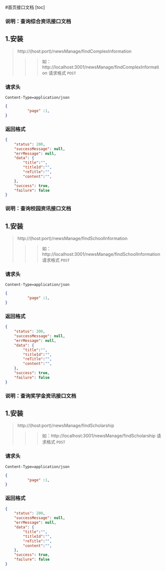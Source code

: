 #首页接口文档
[toc]
### 说明：查询综合资讯接口文档
## 1.安装
> http://(host:port)/newsManage/findComplexInformation
>>> 如：http://localhost:3001/newsManage/findComplexInformation
请求格式 `POST`

### 请求头
```
Content-Type=application/json
```
```json
{
          "page" :1,
}
```
### 返回格式

```json
{
    "status": 200,
    "successMessage": null,
    "errMessage": null,
    "data": {
        "title":"",
        "titleId":"",
        "reTitle":"",
        "content":"",
    },
    "success": true,
    "failure": false
}
```
### 说明：查询校园资讯接口文档
## 1.安装
> http://(host:port)/newsManage/findSchoolInformation
>>> 如：http://localhost:3001/newsManage/findSchoolInformation
请求格式 `POST`

### 请求头
```
Content-Type=application/json
```
```json
{
          "page" :1,
}
```
### 返回格式

```json
{
    "status": 200,
    "successMessage": null,
    "errMessage": null,
    "data": {
        "title":"",
        "titleId":"",
        "reTitle":"",
        "content":"",
    },
    "success": true,
    "failure": false
}
```
### 说明：查询奖学金资讯接口文档
## 1.安装
> http://(host:port)/newsManage/findScholarship
>>> 如：http://localhost:3001/newsManage/findScholarship
请求格式 `POST`

### 请求头
```
Content-Type=application/json
```
```json
{
          "page" :1,
}
```
### 返回格式

```json
{
    "status": 200,
    "successMessage": null,
    "errMessage": null,
    "data": {
        "title":"",
        "titleId":"",
        "reTitle":"",
        "content":"",
    },
    "success": true,
    "failure": false
}
```